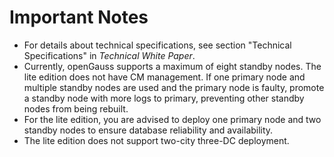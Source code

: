 # Important Notes<a name="EN-US_TOPIC_0289899192"></a>

-   For details about technical specifications, see section "Technical Specifications" in *Technical White Paper*.
-   Currently, openGauss supports a maximum of eight standby nodes. The lite edition does not have CM management. If one primary node and multiple standby nodes are used and the primary node is faulty, promote a standby node with more logs to primary, preventing other standby nodes from being rebuilt.
-   For the lite edition, you are advised to deploy one primary node and two standby nodes to ensure database reliability and availability.
-   The lite edition does not support two-city three-DC deployment.
